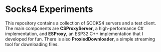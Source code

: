 # Socks4 Experiments

This repository contains a collection of SOCKS4 servers and a test client. The main components are **CSProxyServer**, a high-performance C# implementation, and **ESProxy**, an ESP32 C++ implementation that I developed for fun. There is also **ProxiedDownloader**, a simple streaming tool for downloading files.
